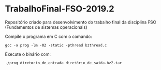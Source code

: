 # TrabalhoFinal-FSO-2019.2
Repositório criado para desenvolvimento do trabalho final da disciplina FSO (Fundamentos de sistemas operacionais)

Compile o programa em C com o comando:
```
gcc -o prog -lm -O2 -static -pthread bzthread.c
```

Execute o binário com:

```
./prog diretorio_de_entrada diretório_de_saida.bz2.tar
```
